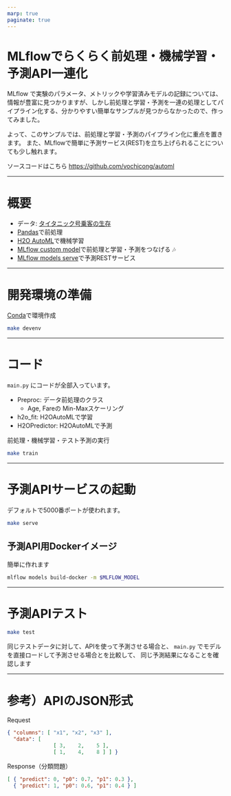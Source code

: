 ```yaml
---
marp: true
paginate: true
---
```


# MLflowでらくらく前処理・機械学習・予測API一連化

MLflow で実験のパラメータ、メトリックや学習済みモデルの記録については、情報が豊富に見つかりますが、しかし前処理と学習・予測を一連の処理としてパイプライン化する、分かりやすい簡単なサンプルが見つからなかったので、作ってみました。

よって、このサンプルでは、前処理と学習・予測のパイプライン化に重点を置きます。
また、MLflowで簡単に予測サービス(REST)を立ち上げられることについても少し触れます。

ソースコードはこちら
https://github.com/vochicong/automl

---

# 概要

* データ: [タイタニック号乗客の生存](https://web.stanford.edu/class/archive/cs/cs109/cs109.1166/stuff/titanic.csv)
* [Pandas](https://pandas.pydata.org/)で前処理
* [H2O AutoML](http://docs.h2o.ai/h2o/latest-stable/h2o-docs/automl.html?highlight=automl)で機械学習
* [MLflow custom model](https://mlflow.org/docs/latest/models.html#example-saving-an-xgboost-model-in-mlflow-format)で前処理と学習・予測をつなげる :notes:
* [MLflow models serve](https://mlflow.org/docs/latest/models.html#deploy-mlflow-models)で予測RESTサービス

---

# 開発環境の準備

[Conda](https://docs.conda.io/en/latest/miniconda.html)で環境作成

``` bash
make devenv
```

---

# コード

`main.py` にコードが全部入っています。

* Preproc: データ前処理のクラス
  + Age, Fareの Min-Maxスケーリング
* h2o_fit: H2OAutoMLで学習
* H2OPredictor: H2OAutoMLで予測

前処理・機械学習・テスト予測の実行

``` bash
make train
```

---

# 予測APIサービスの起動

デフォルトで5000番ポートが使われます。

``` bash
make serve
```

## 予測API用Dockerイメージ

簡単に作れます

``` bash
mlflow models build-docker -m $MLFLOW_MODEL
```

---

# 予測APIテスト

``` bash
make test
```

同じテストデータに対して、APIを使って予測させる場合と、
`main.py` でモデルを直接ロードして予測させる場合とを比較して、
同じ予測結果になることを確認します

---

# 参考）APIのJSON形式

Request

``` json
{ "columns": [ "x1", "x2", "x3" ],
  "data": [
               [ 3,    2,    5 ],
               [ 1,    4,    8 ] ] }
```

Response（分類問題）

``` json
[ { "predict": 0, "p0": 0.7, "p1": 0.3 },
  { "predict": 1, "p0": 0.6, "p1": 0.4 } ]
```
